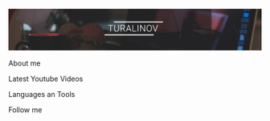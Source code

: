 ![Header](https://github.com/Turalinov/turalinov/blob/main/assets/banner.jpg)

About me

Latest Youtube Videos

Languages an Tools

Follow me 